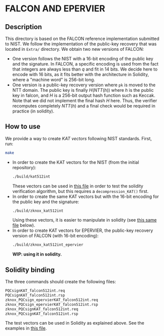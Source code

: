 # FALCON AND EPERVIER

## Description
This directory is based on the FALCON reference implementation submitted to NIST. We follow the implementation of the public-key recovery that was located in `Extra/` directory. We obtain two new versions of FALCON:
* One version follows the NIST with a 16-bit encoding of the public key and the signature. In FALCON, a specific encoding is used from the fact that integers are always less than $q$ and fit in 14 bits. We decide here to encode with 16 bits, as it fits better with the architecture in Solidity, where a "machine word" is 256-bit long.
* One version is a public-key recovery version where `pk` is moved to the NTT domain. The public key is finally $H(NTT(h))$ where $h$ is the public key in falcon, and $H$ is a 256-bit output hash function such as Keccak. Note that we did not implement the final hash $H$ here. Thus, the verifier recomputes completely $NTT(h)$ and a final check would be required in practice (in solidity).
  
## How to use 
We provide a way to create _KAT vectors_ following NIST standards. First, run:
```bash
make
```
* In order to create the KAT vectors for the NIST (from the initial repository):
    ```bash
    ./build/kat512int
    ```
    These vectors can be used in [this file](../../../test/ZKNOX_falconKATS.t.sol) in order to test the solidity verification algorithm, but this requires a `decompression_KAT()` first.
* In order to create the same KAT vectors but with the 16-bit encoding for the public key and the signature:
    ```bash
    ./build/zknox_kat512int
    ```
    Using these vectors, it is easier to manipulate in solidity (see [this same file](../../../test/ZKNOX_falconKATS.t.sol) below).
* In order to create KAT vectors for EPERVIER, the public-key recovery version of FALCON (with 16-bit encoding):
    ```bash
    ./build/zknox_kat512int_epervier
    ```
    **WIP: using it in solidity.**

## Solidity binding
The three commands should create the following files:
```bash
PQCsignKAT_falcon512int.req
PQCsignKAT_falcon512int.rsp
zknox_PQCsign_epervierKAT_falcon512int.req
zknox_PQCsign_epervierKAT_falcon512int.rsp
zknox_PQCsignKAT_falcon512int.req
zknox_PQCsignKAT_falcon512int.rsp
```
The test vectors can be used in Solidity as explained above. See the examples in [this file](../../../test/ZKNOX_falconKATS.t.sol).